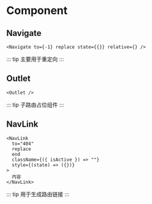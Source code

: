 # Component

## Navigate

```tsx
<Navigate to={-1} replace state={{}} relative={} />
```

::: tip
主要用于重定向
:::

## Outlet

```tsx
<Outlet />
```

::: tip
子路由占位组件
:::

## NavLink

```tsx
<NavLink
  to="404"
  replace
  end
  className={({ isActive }) => ""}
  style={(state) => ({})}
>
  内容
</NavLink>
```

::: tip
用于生成路由链接
:::
